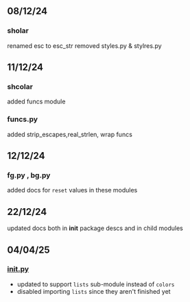 ## 08/12/24
### sholar
renamed esc to esc_str
removed styles.py & stylres.py


## 11/12/24
### shcolar
added funcs module
### funcs.py
added strip_escapes,real_strlen, wrap funcs
## 12/12/24
### fg.py , bg.py
added docs for `reset` values in these modules


## 22/12/24
updated docs both in __init__ package descs and in child modules

## 04/04/25
### [__init__.py](__init__.py)
- updated to support `lists` sub-module instead of `colors`
- disabled importing `lists` since they aren't finished yet

